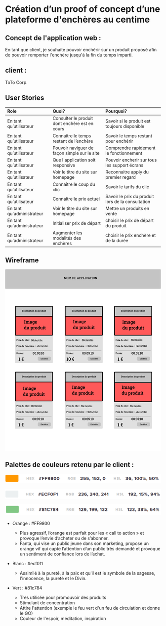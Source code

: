 # ****Création d’un proof of concept d’une plateforme d'enchères au centime****

## Concept de l'application web :
En tant que client, je souhaite pouvoir enchérir sur un produit proposé afin de pouvoir remporter l'enchère jusqu'à la fin du temps imparti.

## client :
ToTo Corp.

## User Stories 
| Role                      | Quoi?                                                     | Pourquoi?                                         |
| :------------------------ | :-------------------------------------------------------- | :------------------------------------------------ |
| En tant qu’utilisateur    | Consulter le produit dont enchère est en cours            | Savoir si le produit est toujours disponible      |
| En tant qu’utilisateur    | Connaître le temps restant de l’enchère                   | Savoir le temps restant pour enchérir             |
| En tant qu’utilisateur    | Pouvoir naviguer de façon simple sur le site              | Comprendre rapidement le fonctionnement           |
| En tant qu’utilisateur    | Que l'application soit responsive                         | Pouvoir encherir sur tous les support écrans      |
| En tant qu’utilisateur    | Voir le titre du site sur homepage                        | Reconnaitre apply du premier regard               |
| En tant qu’utilisateur    | Connaître le coup du clic                                 | Savoir le tarifs du clic                          |
| En tant qu’utilisateur    | Connaître le prix actuel                                  | Savoir le prix du produit lors de la consultation |
| En tant qu'administrateur | Voir le titre du site sur homepage                        | Mettre un produits en vente                       |
| En tant qu'administrateur | Initialiser prix de départ                                | choisir le prix de départ du produit              |
| En tant qu'administrateur | Augmenter les modalités des enchères                      | choisir le prix enchère  et de la durée           |

## Wireframe

![sparkles](ressources/Wireframe/wireframe.jpg)

## Palettes de couleurs retenu par le client :

![sparkles](ressources/img/palette-couleur/palette1.png)

![sparkles](ressources/img/palette-couleur/palette2.png)

![sparkles](ressources/img/palette-couleur/palette3.png)

* Orange : #FF9800
  * Plus agressif, l’orange est parfait pour les « call to action » et provoque l’envie d’acheter ou de s’abonner. 
  * Fanta, qui vise un public jeune dans son marketing, propose un orange vif qui capte l’attention d’un public très demandé et provoque un sentiment de confiance lors de l’achat.

* Blanc : #ecf0f1
  * Assimilé à la pureté, à la paix et qu'il est le symbole de la sagesse, l'innocence, la pureté et le Divin.

* Vert :  #81c784
  * Tres utilisée pour promouvoir des produits
  * Stimulant de concentration
  * Attire l'attention (exemple le feu vert d'un feu de circulation et donne le GO)
  * Couleur de l'espoir, méditation, inspiration




